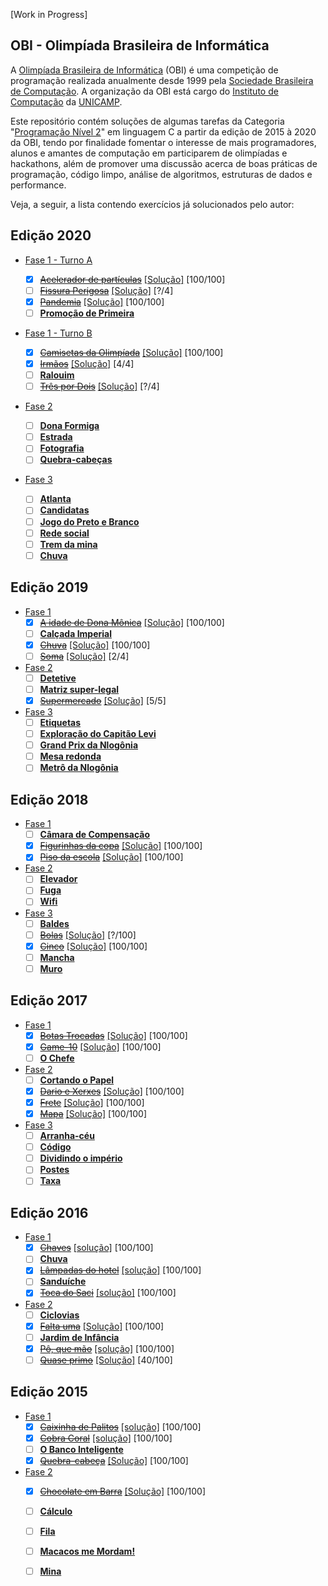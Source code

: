 [Work in Progress]

## OBI - Olimpíada Brasileira de Informática

A [Olimpíada Brasileira de Informática](https://olimpiada.ic.unicamp.br/) (OBI) é uma competição de programação realizada anualmente desde 1999 pela [Sociedade Brasileira de Computação](https://www.sbc.org.br/). A organização da OBI está cargo do [Instituto de Computação](http://www.ic.unicamp.br/) da [UNICAMP](http://www.unicamp.br/).

Este repositório contém soluções de algumas tarefas da Categoria "[Programação Nível 2](https://olimpiada.ic.unicamp.br/pratique/p2/)" em linguagem C a partir da edição de 2015 à 2020 da OBI, tendo por finalidade fomentar o interesse de mais programadores, alunos e amantes de computação em participarem de olimpíadas e hackathons, além de promover uma discussão acerca de boas práticas de programação, código limpo, análise de algoritmos, estruturas de dados e performance.

Veja, a seguir, a lista contendo exercícios já solucionados pelo autor:


<h2>Edição 2020</h2>

* [Fase 1 - Turno A](https://olimpiada.ic.unicamp.br/static/extras/obi2020/provas/ProvaOBI2020_f1p2.pdf)
	- [x] [~~Acelerador de partículas~~](https://olimpiada.ic.unicamp.br/pratique/p2/2020/f1/acelerador/)  [[Solução]](/2020/fase1-a/acelerador.c) [100/100]
	- [ ] [~~Fissura Perigosa~~](https://olimpiada.ic.unicamp.br/pratique/p2/2020/f1/fissura/)  [[Solução]](/2020/fase1-a/fissura.c) [?/4]
	- [x] [~~Pandemia~~](https://olimpiada.ic.unicamp.br/pratique/p2/2020/f1/pandemia/)  [[Solução]](/2020/fase1-a/pandemia.c) [100/100]
	- [ ] [**Promoção de Primeira**](https://olimpiada.ic.unicamp.br/pratique/p2/2020/f1/promocao/)

* [Fase 1 - Turno B](https://olimpiada.ic.unicamp.br/static/extras/obi2020/provas/ProvaOBI2020_f1p2-b.pdf)

	- [x] [~~Camisetas da Olimpíada~~](https://olimpiada.ic.unicamp.br/pratique/p2/2020/f1/camisetas/)  [[Solução]](/2020/fase1-b/camisetas.c) [100/100]
	- [x] [~~Irmãos~~](https://olimpiada.ic.unicamp.br/pratique/p2/2020/f1/irmaos/) [[Solução]](/2020/fase1-b/irmaos.c) [4/4]
	- [ ] [**Ralouim**](https://olimpiada.ic.unicamp.br/pratique/p2/2020/f1/ralouim/)
	- [ ] [~~Três por Dois~~](https://olimpiada.ic.unicamp.br/pratique/p2/2020/f1/3por2/) [[Solução]](/2020/fase1-b/3por2.c) [?/4]

* [Fase 2](https://olimpiada.ic.unicamp.br/static/extras/obi2020/provas/ProvaOBI2020_f2p2.pdf)
	- [ ] [**Dona Formiga**](https://olimpiada.ic.unicamp.br/pratique/p2/2020/f2/formiga/)
	- [ ] [**Estrada**](https://olimpiada.ic.unicamp.br/pratique/p2/2020/f2/estrada/)
	- [ ] [**Fotografia**](https://olimpiada.ic.unicamp.br/pratique/p2/2020/f2/fotografia/)
	- [ ] [**Quebra-cabeças**](https://olimpiada.ic.unicamp.br/pratique/p2/2020/f2/quebra/)

* [Fase 3](https://olimpiada.ic.unicamp.br/static/extras/obi2020/provas/ProvaOBI2020_f3p2.pdf)
	- [ ] [**Atlanta**](https://olimpiada.ic.unicamp.br/pratique/p2/2020/f3/atlanta/)
	- [ ] [**Candidatas**](https://olimpiada.ic.unicamp.br/pratique/p2/2020/f3/candidatas/)
	- [ ] [**Jogo do Preto e Branco**](https://olimpiada.ic.unicamp.br/pratique/p2/2020/f3/jogo/)
	- [ ] [**Rede social**](https://olimpiada.ic.unicamp.br/pratique/p2/2020/f3/rede/)
	- [ ] [**Trem da mina**](https://olimpiada.ic.unicamp.br/pratique/p2/2020/f3/trem/)
	- [ ] [**Chuva**](https://olimpiada.ic.unicamp.br/pratique/p2/2019/f1/chuva/)

<h2>Edição 2019</h2>
	
* [Fase 1](https://olimpiada.ic.unicamp.br/static/extras/obi2019/provas/ProvaOBI2019_f1p2.pdf)
	- [x] [~~A idade de Dona Mônica~~](https://olimpiada.ic.unicamp.br/pratique/p2/2019/f1/idade/) [[Solução]](2019/fase1/idade.c) [100/100]
	- [ ] [**Calçada Imperial**](https://olimpiada.ic.unicamp.br/pratique/p2/2019/f1/imperial/)
	- [x] [~~Chuva~~](https://olimpiada.ic.unicamp.br/pratique/p2/2019/f1/chuva/) [[Solução]](2019/fase1/chuva.c) [100/100]
	- [ ] [~~Soma~~](https://olimpiada.ic.unicamp.br/pratique/p2/2019/f1/soma/) [[Solução]](2019/fase1/soma.c) [2/4]

* [Fase 2](https://olimpiada.ic.unicamp.br/static/extras/obi2019/provas/ProvaOBI2019_f2p2.pdf)
	- [ ] [**Detetive**](https://olimpiada.ic.unicamp.br/pratique/p2/2019/f2/detetive/)
	- [ ] [**Matriz super-legal**](https://olimpiada.ic.unicamp.br/pratique/p2/2019/f2/matriz/)
	- [x] [~~Supermercado~~](https://olimpiada.ic.unicamp.br/pratique/p2/2019/f2/supermercado/) [[Solução]](/2019/fase2/supermercado.c) [5/5]

* [Fase 3](https://olimpiada.ic.unicamp.br/static/extras/obi2019/provas/ProvaOBI2019_f3p2.pdf)
	- [ ] [**Etiquetas**](https://olimpiada.ic.unicamp.br/pratique/p2/2019/f3/etiquetas/)
	- [ ] [**Exploração do Capitão Levi**](https://olimpiada.ic.unicamp.br/pratique/p2/2019/f3/exploracao/)
	- [ ] [**Grand Prix da Nlogônia**](https://olimpiada.ic.unicamp.br/pratique/p2/2019/f3/prix/)
	- [ ] [**Mesa redonda**](https://olimpiada.ic.unicamp.br/pratique/p2/2019/f3/mesa/)
	- [ ] [**Metrô da Nlogônia**](https://olimpiada.ic.unicamp.br/pratique/p2/2019/f3/metro/)

<h2>Edição 2018</h2>

* [Fase 1](https://olimpiada.ic.unicamp.br/static/extras/obi2018/provas/ProvaOBI2018_f1p2.pdf)
	- [ ] [**Câmara de Compensação**](https://olimpiada.ic.unicamp.br/pratique/p2/2018/f1/compensacao/)
	- [x] [~~Figurinhas da copa~~](https://olimpiada.ic.unicamp.br/pratique/p2/2018/f1/figurinhas/) [[Solução]](/2018/fase1/figurinhas.c) [100/100]
	- [x] [~~Piso da escola~~](https://olimpiada.ic.unicamp.br/pratique/p2/2018/f1/piso/) [[Solução]](/2018/fase1/piso.c) [100/100]

* [Fase 2](https://olimpiada.ic.unicamp.br/static/extras/obi2018/provas/ProvaOBI2018_f2p2.pdf)
	- [ ] [**Elevador**](https://olimpiada.ic.unicamp.br/pratique/p2/2018/f2/elevador/)
	- [ ] [**Fuga**](https://olimpiada.ic.unicamp.br/pratique/p2/2018/f2/fuga/)
	- [ ] [**Wifi**](https://olimpiada.ic.unicamp.br/pratique/p2/2018/f2/wifi/)

* [Fase 3](https://olimpiada.ic.unicamp.br/static/extras/obi2018/provas/ProvaOBI2018_f3p2.pdf)
	- [ ] [**Baldes**](https://olimpiada.ic.unicamp.br/pratique/p2/2018/f3/baldes/)
	- [ ] [~~Bolas~~](https://olimpiada.ic.unicamp.br/pratique/p2/2018/f3/bolas/) [[Solução]](/2018/fase3/bolas.c) [?/100]
	- [x] [~~Cinco~~](https://olimpiada.ic.unicamp.br/pratique/p2/2018/f3/cinco/) [[Solução]](/2018/fase3/cinco.c) [100/100]
	- [ ] [**Mancha**](https://olimpiada.ic.unicamp.br/pratique/p2/2018/f3/mancha/)
	- [ ] [**Muro**](https://olimpiada.ic.unicamp.br/pratique/p2/2018/f3/muro/)

<h2>Edição 2017</h2>

* [Fase 1](https://olimpiada.ic.unicamp.br/static/extras/obi2017/provas/ProvaOBI2017_f1p2.pdf)
	- [x] [~~Botas Trocadas~~](https://olimpiada.ic.unicamp.br/pratique/p2/2017/f1/botas/) [[Solução]](/2017/fase1/botas.c) [100/100]
	- [x] [~~Game-10~~](https://olimpiada.ic.unicamp.br/pratique/p2/2017/f1/game10/) [[Solução]](/2017/fase1/game10.c) [100/100]
	- [ ] [**O Chefe**](https://olimpiada.ic.unicamp.br/pratique/p2/2017/f1/chefe/)

* [Fase 2](https://olimpiada.ic.unicamp.br/static/extras/obi2017/provas/ProvaOBI2017_f2p2.pdf)
	- [ ] [**Cortando o Papel**](https://olimpiada.ic.unicamp.br/pratique/p2/2017/f2/papel/)
	- [x] [~~Dario e Xerxes~~](https://olimpiada.ic.unicamp.br/pratique/p2/2017/f2/xerxes/) [[Solução]](/2017/fase2/xerxes.c) [100/100]
	- [x] [~~Frete~~](https://olimpiada.ic.unicamp.br/pratique/p2/2017/f2/frete/) [[Solução]](/2017/fase2/frete.c) [100/100]
	- [x] [~~Mapa~~](https://olimpiada.ic.unicamp.br/pratique/p2/2017/f2/mapa/) [[Solução]](/2017/fase2/mapa.c) [100/100]

* [Fase 3](https://olimpiada.ic.unicamp.br/static/extras/obi2017/provas/ProvaOBI2017_f3p2.pdf)
	- [ ] [**Arranha-céu**](https://olimpiada.ic.unicamp.br/pratique/p2/2017/f3/arranhaceu/)
	- [ ] [**Código**](https://olimpiada.ic.unicamp.br/pratique/p2/2017/f3/codigo/)
	- [ ] [**Dividindo o império**](https://olimpiada.ic.unicamp.br/pratique/p2/2017/f3/imperio/)
	- [ ] [**Postes**](https://olimpiada.ic.unicamp.br/pratique/p2/2017/f3/postes/)
	- [ ] [**Taxa**](https://olimpiada.ic.unicamp.br/pratique/p2/2017/f3/taxa/)

<h2>Edição 2016</h2>

* [Fase 1](https://olimpiada.ic.unicamp.br/static/extras/obi2016/provas/ProvaOBI2016_f1p2.pdf)
	- [x] [~~Chaves~~](https://olimpiada.ic.unicamp.br/pratique/p2/2016/f1/chaves/) [[solução]](/2016/fase1/chaves.c) [100/100]
	- [ ] [**Chuva**](https://olimpiada.ic.unicamp.br/pratique/p2/2016/f1/chuva/)
	- [x] [~~Lâmpadas do hotel~~](https://olimpiada.ic.unicamp.br/pratique/p2/2016/f1/lampadas-hotel/) [[solução]](/2016/fase1/lampadas.c) [100/100]
	- [ ] [**Sanduíche**](https://olimpiada.ic.unicamp.br/pratique/p2/2016/f1/sanduiche/)
	- [x] [~~Toca do Saci~~](https://olimpiada.ic.unicamp.br/pratique/p2/2016/f1/toca-saci/) [[solução]](/2016/fase1/toca.c) [100/100]

* [Fase 2](https://olimpiada.ic.unicamp.br/static/extras/obi2016/provas/ProvaOBI2016_f2p2.pdf)
	- [ ] [**Ciclovias**](https://olimpiada.ic.unicamp.br/pratique/p2/2016/f2/ciclovias/)
	- [x] [~~Falta uma~~](https://olimpiada.ic.unicamp.br/pratique/p2/2016/f2/falta-uma/) [[Solução]](/2016/fase2/falta.c) [100/100]
	- [ ] [**Jardim de Infância**](https://olimpiada.ic.unicamp.br/pratique/p2/2016/f2/jardim/)
	- [x] [~~Pô, que mão~~](https://olimpiada.ic.unicamp.br/pratique/p2/2016/f2/pokemon/) [[solução]](/2019/fase2/pokemon.c) [100/100]
	- [ ] [~~Quase primo~~](https://olimpiada.ic.unicamp.br/pratique/p2/2016/f2/quase-primo/) [[Solução]](/2016/fase2/primo.c) [40/100]

<h2>Edição 2015</h2>

* [Fase 1](https://olimpiada.ic.unicamp.br/static/extras/obi2015/provas/ProvaOBI2015_f1p2.pdf)
	- [x] [~~Caixinha de Palitos~~](https://olimpiada.ic.unicamp.br/pratique/p2/2015/f1/caixinha/) [[solução]](/2015/fase1/caixinha.c) [100/100]
	- [x] [~~Cobra Coral~~](https://olimpiada.ic.unicamp.br/pratique/p2/2015/f1/coral/) [[solução]](/2015/fase1/coral.c) [100/100]
	- [ ] [**O Banco Inteligente**](https://olimpiada.ic.unicamp.br/pratique/p2/2015/f1/banco/)
	- [x] [~~Quebra-cabeça~~](https://olimpiada.ic.unicamp.br/pratique/p2/2015/f1/quebra/) [[Solução]](/2015/fase1/quebra.c) [100/100]

* [Fase 2](https://olimpiada.ic.unicamp.br/static/extras/obi2015/provas/ProvaOBI2015_f2p2.pdf)
	- [x] [~~Chocolate em Barra~~](https://olimpiada.ic.unicamp.br/pratique/p2/2015/f2/chocolate/) [[Solução]](/2015/fase2/chocolate.c) [100/100]
	- [ ] [**Cálculo**](https://olimpiada.ic.unicamp.br/pratique/p2/2015/f2/calculo/)
	- [ ] [**Fila**](https://olimpiada.ic.unicamp.br/pratique/p2/2015/f2/fila/)
	- [ ] [**Macacos me Mordam!**](https://olimpiada.ic.unicamp.br/pratique/p2/2015/f2/macacos/)
	- [ ] [**Mina**](https://olimpiada.ic.unicamp.br/pratique/p2/2015/f2/mina/)

